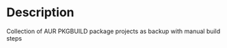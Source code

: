 Description
===========

Collection of AUR PKGBUILD package projects as backup with manual build steps 
